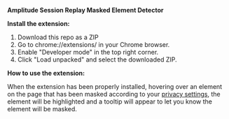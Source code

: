 **Amplitude Session Replay Masked Element Detector**

**Install the extension:**
1. Download this repo as a ZIP
2. Go to chrome://extensions/ in your Chrome browser.
3. Enable "Developer mode" in the top right corner.
4. Click "Load unpacked" and select the downloaded ZIP.

**How to use the extension:**

When the extension has been properly installed, hovering over an element on the page that has been masked according to your [privacy settings](https://amplitude.com/docs/session-replay/manage-privacy-settings-for-session-replay), the element will be highlighted and a tooltip will appear to let you know the element will be masked.  
